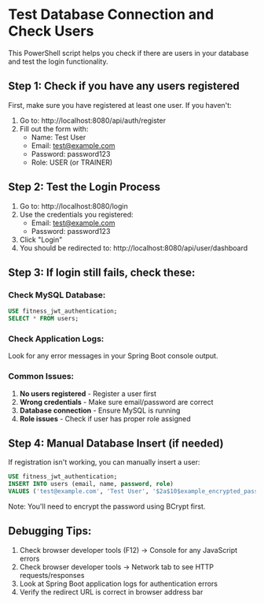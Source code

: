 # Test Database Connection and Check Users

This PowerShell script helps you check if there are users in your database and test the login functionality.

## Step 1: Check if you have any users registered

First, make sure you have registered at least one user. If you haven't:

1. Go to: http://localhost:8080/api/auth/register
2. Fill out the form with:
   - Name: Test User
   - Email: test@example.com
   - Password: password123
   - Role: USER (or TRAINER)

## Step 2: Test the Login Process

1. Go to: http://localhost:8080/login
2. Use the credentials you registered:
   - Email: test@example.com
   - Password: password123
3. Click "Login"
4. You should be redirected to: http://localhost:8080/api/user/dashboard

## Step 3: If login still fails, check these:

### Check MySQL Database:
```sql
USE fitness_jwt_authentication;
SELECT * FROM users;
```

### Check Application Logs:
Look for any error messages in your Spring Boot console output.

### Common Issues:
1. **No users registered** - Register a user first
2. **Wrong credentials** - Make sure email/password are correct
3. **Database connection** - Ensure MySQL is running
4. **Role issues** - Check if user has proper role assigned

## Step 4: Manual Database Insert (if needed)

If registration isn't working, you can manually insert a user:

```sql
USE fitness_jwt_authentication;
INSERT INTO users (email, name, password, role) 
VALUES ('test@example.com', 'Test User', '$2a$10$example_encrypted_password', 'USER');
```

Note: You'll need to encrypt the password using BCrypt first.

## Debugging Tips:

1. Check browser developer tools (F12) -> Console for any JavaScript errors
2. Check browser developer tools -> Network tab to see HTTP requests/responses
3. Look at Spring Boot application logs for authentication errors
4. Verify the redirect URL is correct in browser address bar
